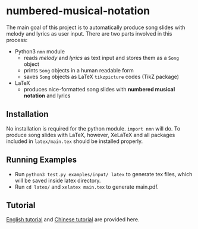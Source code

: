 # numbered-musical-notation
The main goal of this project is to automatically produce song slides with melody and lyrics as user input.
There are two parts involved in this process:
- Python3 `nmn` module
    - reads *melody* and *lyrics* as text input and stores them as a `Song` object
    - prints `Song` objects in a human readable form
    - saves `Song` objects as LaTeX `tikzpicture` codes (TikZ package)
- LaTeX
    - produces nice-formatted song slides with **numbered musical notation** and lyrics

## Installation
No installation is required for the python module. `import nmn` will do.
To produce song slides with LaTeX, however, XeLaTeX and all packages included in `latex/main.tex` should be installed properly.

## Running Examples
* Run `python3 test.py examples/input/ latex` to generate tex files, which will be saved inside latex directory.
* Run `cd latex/` and `xelatex main.tex` to generate main.pdf.

## Tutorial
[English tutorial](docs/tutorial_English.md) and [Chinese tutorial](docs/tutorial_Chinese.md) are provided here.


